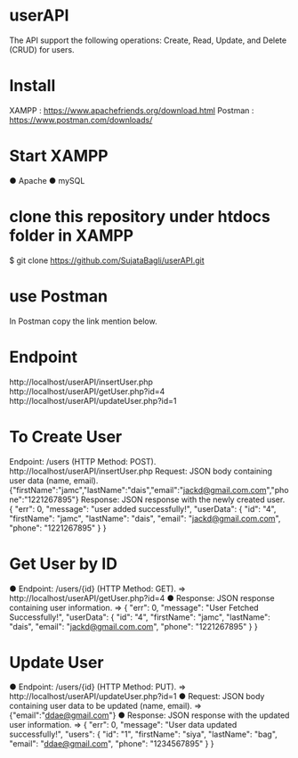 # userAPI
The API support the following operations: Create, Read, Update, and
Delete (CRUD) for users.

# Install
XAMPP : https://www.apachefriends.org/download.html
Postman : https://www.postman.com/downloads/ 

# Start XAMPP
● Apache
● mySQL

# clone this repository under htdocs folder in XAMPP
$ git clone https://github.com/SujataBagli/userAPI.git

# use Postman
In Postman copy the link mention below. 

# Endpoint
http://localhost/userAPI/insertUser.php
http://localhost/userAPI/getUser.php?id=4
http://localhost/userAPI/updateUser.php?id=1

# To Create User
Endpoint: /users (HTTP Method: POST).
http://localhost/userAPI/insertUser.php
Request: JSON body containing user data (name, email).
{"firstName":"jamc","lastName":"dais","email":"jackd@gmail.com.com","phone":"1221267895"}
Response: JSON response with the newly created user.
{
    "err": 0,
    "message": "user added successfully!",
    "userData": {
        "id": "4",
        "firstName": "jamc",
        "lastName": "dais",
        "email": "jackd@gmail.com.com",
        "phone": "1221267895"
    }
}

# Get User by ID
● Endpoint: /users/{id} (HTTP Method: GET).
=> http://localhost/userAPI/getUser.php?id=4
● Response: JSON response containing user information.
=> {
    "err": 0,
    "message": "User Fetched Successfully!",
    "userData": {
        "id": "4",
        "firstName": "jamc",
        "lastName": "dais",
        "email": "jackd@gmail.com.com",
        "phone": "1221267895"
    }
}

# Update User
● Endpoint: /users/{id} (HTTP Method: PUT).
=> http://localhost/userAPI/updateUser.php?id=1
● Request: JSON body containing user data to be updated (name, email).
=> {"email":"ddae@gmail.com"}
● Response: JSON response with the updated user information.
=> {
    "err": 0,
    "message": "User data updated successfully!",
    "users": 
        {
            "id": "1",
            "firstName": "siya",
            "lastName": "bag",
            "email": "ddae@gmail.com",
            "phone": "1234567895"
        }
}
